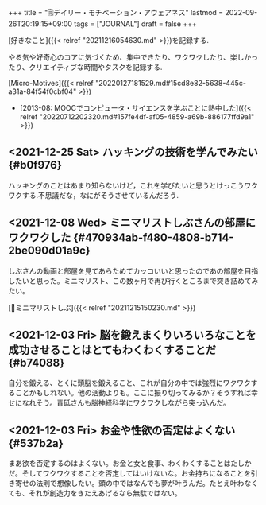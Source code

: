 +++
title = "🗒デイリー・モチベーション・アウェアネス"
lastmod = 2022-09-26T20:19:15+09:00
tags = ["JOURNAL"]
draft = false
+++

[好きなこと]({{< relref "20211216054630.md" >}})を記録する.

やる気や好奇心のコアに気づくため、集中できたり、ワクワクしたり、楽しかったり、クリエイティブな時間やタスクを記録する.

[Micro-Motives]({{< relref "20220127181529.md#15cd8e82-5638-445c-a31a-84f54f0cbf04" >}})

-   [2013-08: MOOCでコンピュータ・サイエンスを学ぶことに熱中した]({{< relref "20220712202320.md#157fe4df-af05-4859-a69b-886177ffd9a1" >}})


## <span class="timestamp-wrapper"><span class="timestamp">&lt;2021-12-25 Sat&gt; </span></span> ハッキングの技術を学んでみたい {#b0f976}

ハッキングのことはあまり知らないけど，これを学びたいと思うとけっこうワクワクする.不思議だな，なにがそうさせているんだろう.


## <span class="timestamp-wrapper"><span class="timestamp">&lt;2021-12-08 Wed&gt; </span></span> ミニマリストしぶさんの部屋にワクワクした {#470934ab-f480-4808-b714-2be090d01a9c}

しぶさんの動画と部屋を見てあらためてカッコいいと思ったのであの部屋を目指したいと思った。ミニマリスト、この数ヶ月で再び行くところまで突き詰めてみたい。

[👨ミニマリストしぶ]({{< relref "20211215150230.md" >}})


## <span class="timestamp-wrapper"><span class="timestamp">&lt;2021-12-03 Fri&gt; </span></span> 脳を鍛えまくりいろいろなことを成功させることはとてもわくわくすることだ {#b74088}

自分を鍛える、とくに頭脳を鍛えること、これが自分の中では強烈にワクワクすることかもしれない。他の活動よりも。ここに振り切ってみるか？そうすれば幸せになれそう。青砥さんも脳神経科学にワクワクしながら突っ込んだ。


## <span class="timestamp-wrapper"><span class="timestamp">&lt;2021-12-03 Fri&gt; </span></span> お金や性欲の否定はよくない {#537b2a}

まあ欲を否定するのはよくない。お金と女と食事、わくわくすることはたしかだ。そしてワクワクすることを否定してはいけないな。お金持ちになることを引き寄せの法則で想像したい。頭の中ではなんでも夢が叶うんだ。たとえ叶わなくても、それが創造力をきたえあげるなら無駄ではない。
